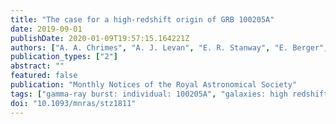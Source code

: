 ```yaml
---
title: "The case for a high-redshift origin of GRB 100205A"
date: 2019-09-01
publishDate: 2020-01-09T19:57:15.164221Z
authors: ["A. A. Chrimes", "A. J. Levan", "E. R. Stanway", "E. Berger", "J. S. Bloom", "S. B. Cenko", "B. E. Cobb", "A. Cucchiara", "A. S. Fruchter", "B. P. Gompertz", "J. Hjorth", "P. Jakobsson", "J. D. Lyman", "P. O'Brien", "D. A. Perley", "N. R. Tanvir", "P. J. Wheatley", "K. Wiersema"]
publication_types: ["2"]
abstract: ""
featured: false
publication: "Monthly Notices of the Royal Astronomical Society"
tags: ["gamma-ray burst: individual: 100205A", "galaxies: high redshift", "Astrophysics - High Energy Astrophysical Phenomena"]
doi: "10.1093/mnras/stz1811"
---
```


